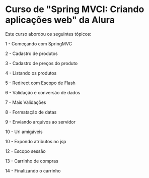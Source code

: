 # Curso de "Spring MVCI: Criando aplicações web" da Alura

Este curso abordou os seguintes tópicos:

1 - Começando com SpringMVC

2 - Cadastro de produtos

3 - Cadastro de preços do produto

4 - Listando os produtos

5 - Redirect com Escopo de Flash

6 - Validação e conversão de dados

7 - Mais Validações

8 - Formatação de datas

9 - Enviando arquivos ao servidor

10 - Url amigáveis

10 - Expondo atributos no jsp

12 - Escopo sessão

13 - Carrinho de compras

14 - Finalizando o carrinho
